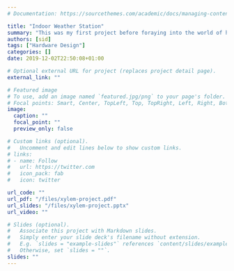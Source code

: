 ```yaml
---
# Documentation: https://sourcethemes.com/academic/docs/managing-content/

title: "Indoor Weather Station"
summary: "This was my first project before foraying into the world of home automation. Started with a DHT22 wired up to a flashed ESP8266 board, which then connected to a node.js server, running on a local Raspberry, and avaiable to Siri and Alexa. Upgraded later to use BME280 sensor (with the same ESP8266 board) and paired with Home Assistant."
authors: [sid]
tags: ["Hardware Design"]
categories: []
date: 2019-12-02T22:50:08+01:00

# Optional external URL for project (replaces project detail page).
external_link: ""

# Featured image
# To use, add an image named `featured.jpg/png` to your page's folder.
# Focal points: Smart, Center, TopLeft, Top, TopRight, Left, Right, BottomLeft, Bottom, BottomRight.
image:
  caption: ""
  focal_point: ""
  preview_only: false

# Custom links (optional).
#   Uncomment and edit lines below to show custom links.
# links:
# - name: Follow
#   url: https://twitter.com
#   icon_pack: fab
#   icon: twitter

url_code: ""
url_pdf: "/files/xylem-project.pdf"
url_slides: "/files/xylem-project.pptx"
url_video: ""

# Slides (optional).
#   Associate this project with Markdown slides.
#   Simply enter your slide deck's filename without extension.
#   E.g. `slides = "example-slides"` references `content/slides/example-slides.md`.
#   Otherwise, set `slides = ""`.
slides: ""
---
```

